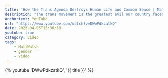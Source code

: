 ```yaml
---
title: 'How the Trans Agenda Destroys Human Life and Common Sense | Matt Walsh LIVE at New Mexico State'
description: "The trans movement is the greatest evil our country faces. It undermines basic truth and morality, it tears apart families, and worst of all, it physically and psychologically harms innocent children. Live at New Mexico State University, Matt Walsh spearheads the charge against radical gender ideology."
anchortext: YouTube
url: "https://www.youtube.com/watch?v=DWwPdkzatkQ"
date: 2023-04-05T15:38:18
youtube: true
category: video
tags:
    - MattWalsh
    - gender
    - video
---
```


{% youtube 'DWwPdkzatkQ', '{{ title }}' %}
